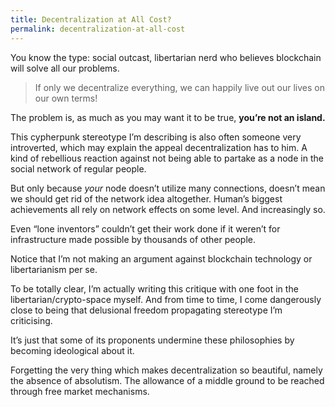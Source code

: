 ```yaml
---
title: Decentralization at All Cost?
permalink: decentralization-at-all-cost
---
```


You know the type: social outcast, libertarian nerd who believes blockchain will solve all our problems.

> If only we decentralize everything, we can happily live out our lives on our own terms!

The problem is, as much as you may want it to be true, **you’re not an island.**

This cypherpunk stereotype I’m describing is also often someone very introverted, which may explain the appeal decentralization has to him. A kind of rebellious reaction against not being able to partake as a node in the social network of regular people.

But only because _your_ node doesn’t utilize many connections, doesn’t mean we should get rid of the network idea altogether. Human’s biggest achievements all rely on network effects on some level. And increasingly so.

Even “lone inventors” couldn’t get their work done if it weren’t for infrastructure made possible by thousands of other people.

Notice that I’m not making an argument against blockchain technology or libertarianism per se.

To be totally clear, I’m actually writing this critique with one foot in the libertarian/crypto-space myself. And from time to time, I come dangerously close to being that delusional freedom propagating stereotype I’m criticising.

It’s just that some of its proponents undermine these philosophies by becoming ideological about it. 

Forgetting the very thing which makes decentralization so beautiful, namely the absence of absolutism. The allowance of a middle ground to be reached through free market mechanisms.
